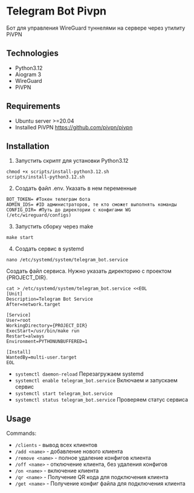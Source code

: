 # Telegram Bot Pivpn

Бот для управления WireGuard туннелями на сервере через утилиту PiVPN

## Technologies
- Python3.12
- Aiogram 3
- WireGuard
- PiVPN

## Requirements
 - Ubuntu server >=20.04
 - Installed PiVPN https://github.com/pivpn/pivpn

## Installation
1. Запустить скрипт для установки Python3.12
    
```
chmod +x scripts/install-python3.12.sh
scripts/install-python3.12.sh
```

2. Создать файл .env. Указать в нем переменные
```
BOT_TOKEN= #Токен телеграм бота
ADMIN_IDS= #ID администраторов, те кто сможет выполнять команды
CONFIG_DIR= #Путь до директории с конфигами WG (/etc/wireguard/configs)
```
3. Запустить сборку через make
```
make start
```
4. Создать сервис в systemd

`nano /etc/systemd/system/telegram_bot.service`

Создать файл сервиса. Нужно указать директорию с проектом {PROJECT_DIR}.
```
cat > /etc/systemd/system/telegram_bot.service <<EOL
[Unit]
Description=Telegram Bot Service
After=network.target

[Service]
User=root
WorkingDirectory={PROJECT_DIR}
ExecStart=/usr/bin/make run
Restart=always
Environment=PYTHONUNBUFFERED=1

[Install]
WantedBy=multi-user.target
EOL
```
- `systemctl daemon-reload` Перезагружаем systemd
- `systemctl enable telegram_bot.service` Включаем и запускаем сервис
- `systemctl start telegram_bot.service`
- `systemctl status telegram_bot.service` Проверяем статус сервиса

## Usage

Commands:  
- `/clients` - вывод всех клиентов  
- `/add <name>` - добавление нового клиента  
- `/remove <name>` - полное удаление конфигов клиента  
- `/off <name>` - отключение клиента, без удаления конфигов  
- `/on <name>` - включение клиента  
- `/qr <name>` - Получение QR кода для подключения клиента  
- `/get <name>` - Получение конфиг файла для подключения клиента
